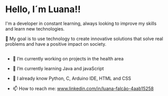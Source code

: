 # Hello, I´m Luana!!

I'm a developer in constant learning, always looking to improve my skills and learn new technologies. 

🎯 My goal is to use technology to create innovative solutions that solve real problems and have a positive impact on society.
##
- 🔭 I’m currently working on projects in the health area

- 🌱 I’m currently learning Java and javaScript
  
- 🌳 I already know Python, C, Arduino IDE, HTML and CSS

- 📫 How to reach me: www.linkedin.com/in/luana-falcão-4aab15258

